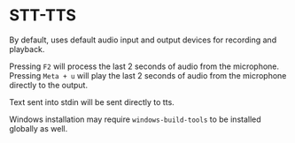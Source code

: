 # STT-TTS
By default, uses default audio input and output devices for recording and playback.  

Pressing `F2` will process the last 2 seconds of audio from the microphone.  
Pressing `Meta + u` will play the last 2 seconds of audio from the microphone
directly to the output.

Text sent into stdin will be sent directly to tts.

Windows installation may require `windows-build-tools` to be installed globally
as well.
